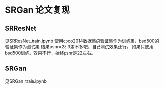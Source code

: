 # SRGan 论文复现
## SRResNet
见SRResNet_train.ipynb
使用coco2014数据集的验证集作为训练集，bsd500的验证集作为测试集
结果psnr=28.3~~差不多吧~~，自己测试效果还行。
如果只使用bsd500训练，效果不行，始终psnr是22左右。

## SRGan
见SRGan_train.ipynb

